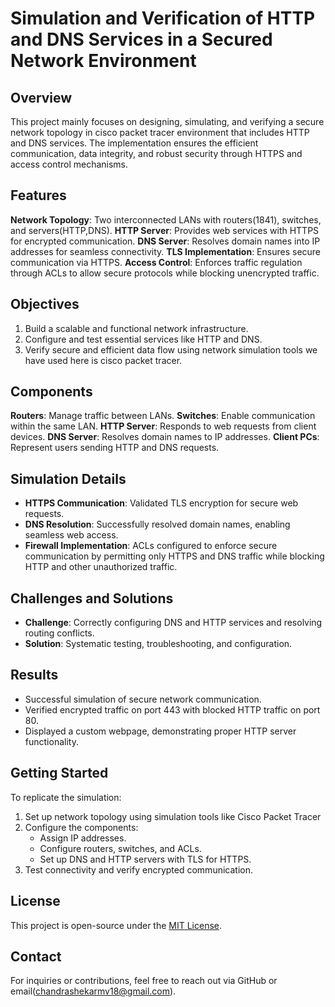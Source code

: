 # Simulation and Verification of HTTP and DNS Services in a Secured Network Environment

## Overview
This project mainly focuses on designing, simulating, and verifying a secure network topology in cisco packet tracer environment that includes HTTP and DNS services. The implementation ensures the efficient communication, data integrity, and robust security through HTTPS and access control mechanisms.

## Features
**Network Topology**: Two interconnected LANs with routers(1841), switches, and servers(HTTP,DNS).
**HTTP Server**: Provides web services with HTTPS for encrypted communication.
**DNS Server**: Resolves domain names into IP addresses for seamless connectivity.
**TLS Implementation**: Ensures secure communication via HTTPS.
**Access Control**: Enforces traffic regulation through ACLs to allow secure protocols while blocking unencrypted traffic.

## Objectives
1. Build a scalable and functional network infrastructure.
2. Configure and test essential services like HTTP and DNS.
3. Verify secure and efficient data flow using network simulation tools we have used here is cisco packet tracer.

## Components
**Routers**: Manage traffic between LANs.
**Switches**: Enable communication within the same LAN.
**HTTP Server**: Responds to web requests from client devices.
**DNS Server**: Resolves domain names to IP addresses.
**Client PCs**: Represent users sending HTTP and DNS requests.

## Simulation Details
- **HTTPS Communication**: Validated TLS encryption for secure web requests.
- **DNS Resolution**: Successfully resolved domain names, enabling seamless web access.
- **Firewall Implementation**: ACLs configured to enforce secure communication by permitting only HTTPS and DNS traffic while blocking HTTP and other unauthorized traffic.

## Challenges and Solutions
- **Challenge**: Correctly configuring DNS and HTTP services and resolving routing conflicts.
- **Solution**: Systematic testing, troubleshooting, and configuration.

## Results
- Successful simulation of secure network communication.
- Verified encrypted traffic on port 443 with blocked HTTP traffic on port 80.
- Displayed a custom webpage, demonstrating proper HTTP server functionality.

## Getting Started
To replicate the simulation:
1. Set up network topology using simulation tools like Cisco Packet Tracer
2. Configure the components:
   - Assign IP addresses.
   - Configure routers, switches, and ACLs.
   - Set up DNS and HTTP servers with TLS for HTTPS.
3. Test connectivity and verify encrypted communication.

## License
This project is open-source under the [MIT License](LICENSE).

## Contact
For inquiries or contributions, feel free to reach out via GitHub or email(chandrashekarmv18@gmail.com).

